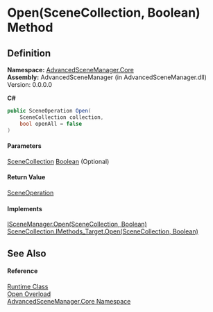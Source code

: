 # Open(SceneCollection, Boolean) Method

## Definition

**Namespace:** [AdvancedSceneManager.Core](N_AdvancedSceneManager_Core.md)\
**Assembly:** AdvancedSceneManager (in AdvancedSceneManager.dll) Version: 0.0.0.0

**C#**

```c#
public SceneOperation Open(
	SceneCollection collection,
	bool openAll = false
)
```

#### Parameters

&#x20; [SceneCollection](T_AdvancedSceneManager_Models_SceneCollection.md)   [Boolean](https://learn.microsoft.com/dotnet/api/system.boolean)  (Optional)&#x20;

#### Return Value

[SceneOperation](T_AdvancedSceneManager_Core_SceneOperation.md)

#### Implements

[ISceneManager.Open(SceneCollection, Boolean)](M_AdvancedSceneManager_DependencyInjection_ISceneManager_Open_2.md)\
[SceneCollection.IMethods\_Target.Open(SceneCollection, Boolean)](M_AdvancedSceneManager_Models_SceneCollection_IMethods_Target_Open.md)

## See Also

#### Reference

[Runtime Class](T_AdvancedSceneManager_Core_Runtime.md)\
[Open Overload](Overload_AdvancedSceneManager_Core_Runtime_Open.md)\
[AdvancedSceneManager.Core Namespace](N_AdvancedSceneManager_Core.md)
